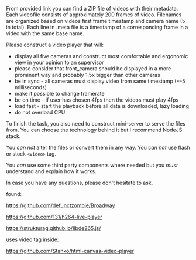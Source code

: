 From provided link you can find a ZIP file of videos with their metadata.
Each videofile consists of approximately 200 frames of video. 
Filenames are organized based on videos first frame timestamp and camera name (5 in total).
Each line in .meta file is a timestamp of a corresponding frame in a video with the same base name.

Please construct a video player that will:
- display all five cameras and construct most comfortable and ergonomic view in your opinion to an supervisor
- please consider that front_camera should be displayed in a more prominent way and probably 1.5x bigger than other cameras
- be in sync - all cameras must display video from same timestamp (+-5 milliseconds)
- make it possible to change framerate
- be on time - if user has chosen 4fps then the videos must play 4fps
- load fast - start the playback before all data is downloaded, lazy loading
- do not overload CPU

To finish the task, you also need to construct mini-server to serve the files from. You can choose the technology behind it but I recommend NodeJS stack.

You *can not* alter the files or convert them in any way.
You *can not* use flash or stock `<video>` tag.

You *can* use some third party components where needed but you *must* understand and explain how it works.

In case you have any questions, please don't hesitate to ask.


found:

https://github.com/defunctzombie/Broadway

https://github.com/131/h264-live-player

https://strukturag.github.io/libde265.js/



uses video tag inside: 

https://github.com/Stanko/html-canvas-video-player
